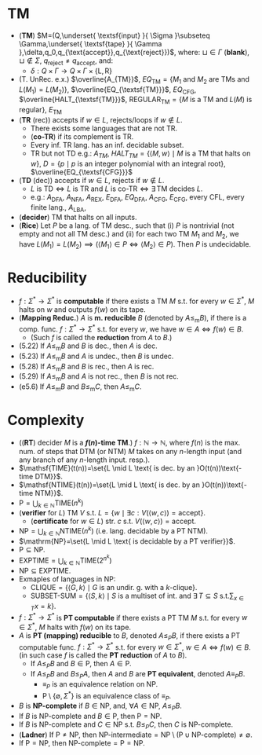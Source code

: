 # TM

- (**TM**) $M=(Q,\underset{ \textsf{input} }{ \Sigma }\subseteq \Gamma,\underset{ \textsf{tape} }{ \Gamma },\delta,q_0,q_{\text{accept}},q_{\text{reject}})$, where: $\sqcup\in \Gamma$ (**blank**), $\sqcup\notin \Sigma$, $q_{\text{reject}}\neq q_{\text{accept}}$, and:
	- $\delta:Q\times \Gamma\longrightarrow Q\times \Gamma\times \{\text{L},\text{R}\}$
- (T. UnRec. e.x.) $\overline{A_{TM}}$, $EQ_{\textsf{TM}}=\{ M_1\text{ and }M_2 \text{ are TMs and }L(M_1)=L(M_2)\}$, $\overline{EQ_{\textsf{TM}}}$, $EQ_{\textsf{CFG}}$, $\overline{HALT_{\textsf{TM}}}$, $\text{REGULAR}_{\textsf{TM}}=\{ M \text{ is a TM and }L(M) \text{ is regular}\}$, $E_{\textsf{TM}}$
- (**TR** (rec)) accepts if $w\in L$, rejects/loops if $w\notin L$. 
	- There exists some languages that are not TR.
	- (**co-TR**) if its complement is TR. 
	- Every inf. TR lang. has an inf. decidable subset.
	- TR but not TD e.g.: $A_{TM}$, $HALT_{TM}=\{ \langle M,w\rangle\mid M \text{ is a TM that halts on } w\}$, $D=\{ p \mid p \text{ is an integer polynomial with an integral root} \}$, $\overline{EQ_{\textsf{CFG}}}$
- (**TD** (dec)) accepts if $w\in L$, rejects if $w\notin L$.
	- $L\text{ is TD}\iff L\text{ is TR and }L\text{ is co-TR}\iff \exists\,\text{TM decides }L$. 
	- e.g.: $A_{\textsf{DFA}}$, $A_{\textsf{NFA}}$, $A_{\textsf{REX}}$, $E_{\textsf{DFA}}$, $EQ_{\textsf{DFA}}$, $A_{\textsf{CFG}}$, $E_{\textsf{CFG}}$, every CFL, every finite lang., $A_{\textsf{LBA}}$, 
- (**decider**) TM that halts on all inputs. 
- (**Rice**) Let $P$ be a lang. of TM desc., such that (i) $P$ is nontrivial (not empty and not all TM desc.) and (ii) for each two TM $M_1$ and $M_2$, we have $L(M_1)=L(M_2)\implies(\langle M_1\rangle\in P\iff \langle M_2\rangle\in P)$. Then $P$ is undecidable. 


# Reducibility

- $f:\Sigma^*\to\Sigma^*$ is **computable** if there exists a TM $M$ s.t. for every $w\in \Sigma^*$, $M$ halts on $w$ and outputs $f(w)$ on its tape.
- (**Mapping Reduc.**) $A$ is **m. reducible** $B$ (denoted by $A\leq_{\text{m}}B$), if there is a comp. func. $f:\Sigma^*\to\Sigma^*$ s.t. for every $w$, we have $w\in A\iff f(w)\in B$.  
	- (Such $f$ is called the **reduction** from $A$ to $B$.)
- (5.22) If $A\leq_{\text{m}}B$ and $B$ is dec., then $A$ is dec.
- (5.23) If $A\leq_{\text{m}}B$ and $A$ is undec., then $B$ is undec.
- (5.28) If $A\leq_{\text{m}}B$ and $B$ is rec., then $A$ is rec.
- (5.29) If $A\leq_{\text{m}}B$ and $A$ is not rec., then $B$ is not rec.
- (e5.6) If $A\leq_{\text{m}}B$ and $B\leq_{\text{m}}C$, then $A\leq_{\text{m}}C$. 
# Complexity

- ((**RT**) decider $M$ is a **$f(n)$-time TM**.) $f:\mathbb{N} \to \mathbb{N}$, where $f(n)$ is the max. num. of steps that DTM (or NTM) $M$ takes on any $n$-length input (and any branch of any $n$-length input. resp.).
- $\mathsf{TIME}(t(n))=\set{L \mid L \text{ is dec. by an }O(t(n))\text{-time DTM}}$.
- $\mathsf{NTIME}(t(n))=\set{L \mid L \text{ is dec. by an }O(t(n))\text{-time NTM}}$.
- $\displaystyle\mathrm{P}=\bigcup_{k \in \mathbb{N}}\mathsf{TIME}(n^k)$
- (**verifier** for $L$) TM $V$ s.t. $L=\{w\mid \exists c : V(\langle w,c\rangle)=\textsf{accept} \}$.
	- (**certificate** for $w\in L$) str. $c$ s.t. $V(\langle w,c\rangle)=\textsf{accept}$.
- $\mathrm{NP}=\displaystyle\bigcup_{k \in \mathbb{N}}\mathsf{NTIME}(n^k)$ (i.e. lang. decidable by a PT NTM).
- $\mathrm{NP}=\set{L \mid L \text{ is decidable by a PT verifier}}$.
- $\mathrm{P}\subseteq\mathrm{NP}$.
- $\displaystyle\mathrm{EXPTIME}=\bigcup_{k \in \mathbb{N}}\mathsf{TIME}(2^{n^k})$
- $\mathrm{NP}\subseteq\mathrm{EXPTIME}$.
- Exmaples of languages in $\mathrm{NP}$:
	- $\text{CLIQUE}=\{\langle G,k\rangle \mid G \text{ is an undir. g. with a }k\text{-clique}\}$.
	- $\displaystyle\text{SUBSET-SUM}=\{\langle S,k\rangle \mid S \text{ is a multiset of int. and }\exists\,  T\subseteq S \text{ s.t.} \sum_{x\in T}x=k\}$.
- $f:\Sigma^*\to\Sigma^*$ is **PT computable** if there exists a PT TM $M$ s.t. for every $w\in\Sigma^*$, $M$ halts with $f(w)$ on its tape.
- $A$ is **PT (mapping) reducible** to $B$, denoted $A\leq_P B$, if there exists a PT computable func. $f:\Sigma^*\to\Sigma^*$ s.t. for every $w\in\Sigma^*$, $w\in A \iff f(w)\in B$. (in such case $f$ is called the **PT reduction** of $A$ to $B$).
	- If $A\leq_P B$ and $B\in\mathrm{P}$, then $A\in\mathrm{P}$.
	- If $A\leq_P B$ and $B\leq_P A$, then $A$ and $B$ are **PT equivalent**, denoted $A\equiv_P B$. 
		- $\equiv_P$ is an equivalence relation on $\mathrm{NP}$. 
		- $\mathrm{P}\setminus \{ \emptyset, \Sigma^* \}$ is an equivalence class of $\equiv_P$. 
- $B$ is **$\mathrm{NP}$-complete** if $B\in\mathrm{NP}$, and, $\forall A\in\mathrm{NP}$, $A\leq_P B$.
- If $B$ is $\mathrm{NP}$-complete and $B\in\mathrm{P}$, then $\mathrm{P}=\mathrm{NP}$.
- If $B$ is $\mathrm{NP}$-complete and $C \in \mathrm{NP}$ s.t. $B\leq_P C$, then $C$ is $\mathrm{NP}$-complete.
- (**Ladner**) If $\mathrm{P}\neq\mathrm{NP}$, then $\mathrm{NP}\text{-intermediate}=\mathrm{NP}\setminus(\mathrm{P}\cup\mathrm{NP}\text{-complete})\neq \emptyset$.
- If $\mathrm{P}=\mathrm{NP}$, then $\mathrm{NP}\text{-complete}=\mathrm{P}=\mathrm{NP}$. 
